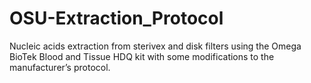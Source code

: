 # OSU-Extraction_Protocol
Nucleic acids extraction from sterivex and disk filters using the Omega BioTek Blood and Tissue HDQ kit with some modifications to the manufacturer’s protocol.
